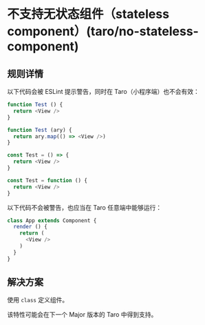 # 不支持无状态组件（stateless component）(taro/no-stateless-component)

## 规则详情

以下代码会被 ESLint 提示警告，同时在 Taro（小程序端）也不会有效：

```javascript
function Test () {
  return <View />
}

function Test (ary) {
  return ary.map(() => <View />)
}

const Test = () => {
  return <View />
}

const Test = function () {
  return <View />
}

```

以下代码不会被警告，也应当在 Taro 任意端中能够运行：

```javascript
class App extends Component {
  render () {
    return (
      <View />
    )
  }
}
```

## 解决方案

使用 `class` 定义组件。

该特性可能会在下一个 Major 版本的 Taro 中得到支持。
